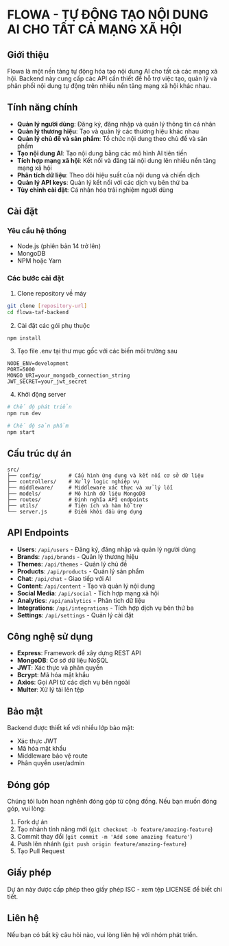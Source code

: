 # FLOWA - TỰ ĐỘNG TẠO NỘI DUNG AI CHO TẤT CẢ MẠNG XÃ HỘI

## Giới thiệu

Flowa là một nền tảng tự động hóa tạo nội dung AI cho tất cả các mạng xã hội. Backend này cung cấp các API cần thiết để hỗ trợ việc tạo, quản lý và phân phối nội dung tự động trên nhiều nền tảng mạng xã hội khác nhau.

## Tính năng chính

- **Quản lý người dùng**: Đăng ký, đăng nhập và quản lý thông tin cá nhân
- **Quản lý thương hiệu**: Tạo và quản lý các thương hiệu khác nhau
- **Quản lý chủ đề và sản phẩm**: Tổ chức nội dung theo chủ đề và sản phẩm
- **Tạo nội dung AI**: Tạo nội dung bằng các mô hình AI tiên tiến
- **Tích hợp mạng xã hội**: Kết nối và đăng tải nội dung lên nhiều nền tảng mạng xã hội
- **Phân tích dữ liệu**: Theo dõi hiệu suất của nội dung và chiến dịch
- **Quản lý API keys**: Quản lý kết nối với các dịch vụ bên thứ ba
- **Tùy chỉnh cài đặt**: Cá nhân hóa trải nghiệm người dùng

## Cài đặt

### Yêu cầu hệ thống

- Node.js (phiên bản 14 trở lên)
- MongoDB
- NPM hoặc Yarn

### Các bước cài đặt

1. Clone repository về máy
```bash
git clone [repository-url]
cd flowa-taf-backend
```

2. Cài đặt các gói phụ thuộc
```bash
npm install
```

3. Tạo file .env tại thư mục gốc với các biến môi trường sau
```
NODE_ENV=development
PORT=5000
MONGO_URI=your_mongodb_connection_string
JWT_SECRET=your_jwt_secret
```

4. Khởi động server
```bash
# Chế độ phát triển
npm run dev

# Chế độ sản phẩm
npm start
```

## Cấu trúc dự án

```
src/
├── config/         # Cấu hình ứng dụng và kết nối cơ sở dữ liệu
├── controllers/    # Xử lý logic nghiệp vụ
├── middleware/     # Middleware xác thực và xử lý lỗi
├── models/         # Mô hình dữ liệu MongoDB
├── routes/         # Định nghĩa API endpoints
├── utils/          # Tiện ích và hàm hỗ trợ
└── server.js       # Điểm khởi đầu ứng dụng
```

## API Endpoints

- **Users**: `/api/users` - Đăng ký, đăng nhập và quản lý người dùng
- **Brands**: `/api/brands` - Quản lý thương hiệu
- **Themes**: `/api/themes` - Quản lý chủ đề
- **Products**: `/api/products` - Quản lý sản phẩm
- **Chat**: `/api/chat` - Giao tiếp với AI
- **Content**: `/api/content` - Tạo và quản lý nội dung
- **Social Media**: `/api/social` - Tích hợp mạng xã hội
- **Analytics**: `/api/analytics` - Phân tích dữ liệu
- **Integrations**: `/api/integrations` - Tích hợp dịch vụ bên thứ ba
- **Settings**: `/api/settings` - Quản lý cài đặt

## Công nghệ sử dụng

- **Express**: Framework để xây dựng REST API
- **MongoDB**: Cơ sở dữ liệu NoSQL
- **JWT**: Xác thực và phân quyền
- **Bcrypt**: Mã hóa mật khẩu
- **Axios**: Gọi API từ các dịch vụ bên ngoài
- **Multer**: Xử lý tải lên tệp

## Bảo mật

Backend được thiết kế với nhiều lớp bảo mật:
- Xác thực JWT
- Mã hóa mật khẩu
- Middleware bảo vệ route
- Phân quyền user/admin

## Đóng góp

Chúng tôi luôn hoan nghênh đóng góp từ cộng đồng. Nếu bạn muốn đóng góp, vui lòng:

1. Fork dự án
2. Tạo nhánh tính năng mới (`git checkout -b feature/amazing-feature`)
3. Commit thay đổi (`git commit -m 'Add some amazing feature'`)
4. Push lên nhánh (`git push origin feature/amazing-feature`)
5. Tạo Pull Request

## Giấy phép

Dự án này được cấp phép theo giấy phép ISC - xem tệp LICENSE để biết chi tiết.

## Liên hệ

Nếu bạn có bất kỳ câu hỏi nào, vui lòng liên hệ với nhóm phát triển. 